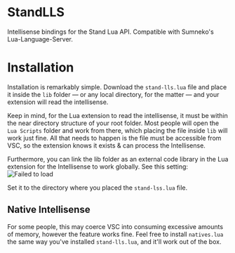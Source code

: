 # StandLLS
Intellisense bindings for the Stand Lua API. Compatible with Sumneko's Lua-Language-Server.

# Installation
Installation is remarkably simple. Download the `stand-lls.lua` file and place it inside the `lib` folder — or any local directory, for the matter — and your extension will read the intellisense.

Keep in mind, for the Lua extension to read the intellisense, it must be within the near directory structure of your root folder. Most people will open the `Lua Scripts` folder and work from there, which placing the file inside `lib` will work just fine. All that needs to happen is the file must be accessible from VSC, so the extension knows it exists & can process the Intellisense.

Furthermore, you can link the lib folder as an external code library in the Lua extension for the Intellisense to work globally. 
See this setting:
![Failed to load](https://i.imgur.com/LVgdtZH.png)

Set it to the directory where you placed the `stand-lss.lua` file.

## Native Intellisense
For some people, this may coerce VSC into consuming excessive amounts of memory, however the feature works fine. Feel free to install `natives.lua` the same way you've installed `stand-lls.lua`, and it'll work out of the box.
